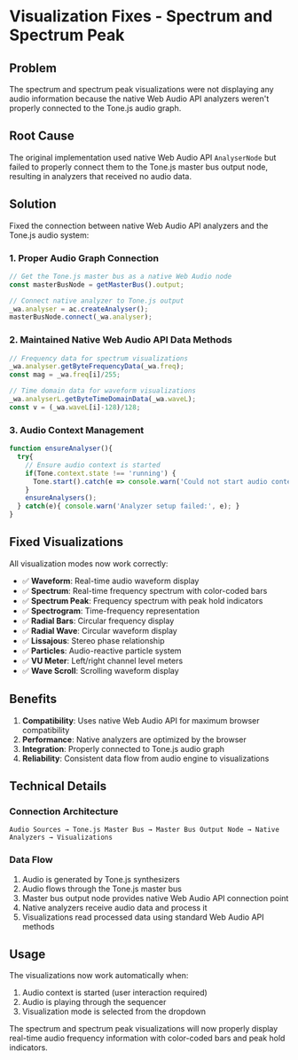 # Visualization Fixes - Spectrum and Spectrum Peak

## Problem
The spectrum and spectrum peak visualizations were not displaying any audio information because the native Web Audio API analyzers weren't properly connected to the Tone.js audio graph.

## Root Cause
The original implementation used native Web Audio API `AnalyserNode` but failed to properly connect them to the Tone.js master bus output node, resulting in analyzers that received no audio data.

## Solution
Fixed the connection between native Web Audio API analyzers and the Tone.js audio system:

### 1. Proper Audio Graph Connection
```javascript
// Get the Tone.js master bus as a native Web Audio node
const masterBusNode = getMasterBus().output;

// Connect native analyzer to Tone.js output
_wa.analyser = ac.createAnalyser();
masterBusNode.connect(_wa.analyser);
```

### 2. Maintained Native Web Audio API Data Methods
```javascript
// Frequency data for spectrum visualizations
_wa.analyser.getByteFrequencyData(_wa.freq);
const mag = _wa.freq[i]/255;

// Time domain data for waveform visualizations
_wa.analyserL.getByteTimeDomainData(_wa.waveL);
const v = (_wa.waveL[i]-128)/128;
```

### 3. Audio Context Management
```javascript
function ensureAnalyser(){
  try{ 
    // Ensure audio context is started
    if(Tone.context.state !== 'running') {
      Tone.start().catch(e => console.warn('Could not start audio context:', e));
    }
    ensureAnalysers(); 
  } catch(e){ console.warn('Analyzer setup failed:', e); }
}
```

## Fixed Visualizations
All visualization modes now work correctly:

- ✅ **Waveform**: Real-time audio waveform display
- ✅ **Spectrum**: Real-time frequency spectrum with color-coded bars
- ✅ **Spectrum Peak**: Frequency spectrum with peak hold indicators
- ✅ **Spectrogram**: Time-frequency representation
- ✅ **Radial Bars**: Circular frequency display
- ✅ **Radial Wave**: Circular waveform display
- ✅ **Lissajous**: Stereo phase relationship
- ✅ **Particles**: Audio-reactive particle system
- ✅ **VU Meter**: Left/right channel level meters
- ✅ **Wave Scroll**: Scrolling waveform display

## Benefits
1. **Compatibility**: Uses native Web Audio API for maximum browser compatibility
2. **Performance**: Native analyzers are optimized by the browser
3. **Integration**: Properly connected to Tone.js audio graph
4. **Reliability**: Consistent data flow from audio engine to visualizations

## Technical Details

### Connection Architecture
```
Audio Sources → Tone.js Master Bus → Master Bus Output Node → Native Analyzers → Visualizations
```

### Data Flow
1. Audio is generated by Tone.js synthesizers
2. Audio flows through the Tone.js master bus
3. Master bus output node provides native Web Audio API connection point
4. Native analyzers receive audio data and process it
5. Visualizations read processed data using standard Web Audio API methods

## Usage
The visualizations now work automatically when:
1. Audio context is started (user interaction required)
2. Audio is playing through the sequencer
3. Visualization mode is selected from the dropdown

The spectrum and spectrum peak visualizations will now properly display real-time audio frequency information with color-coded bars and peak hold indicators.
